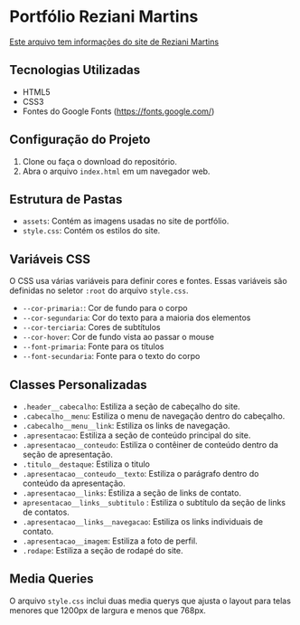 # Portfólio Reziani Martins

[Este arquivo tem informações do site de Reziani Martins](https://github.com/MartinsAni8/projetopage/blob/main/assets/Anima%C3%A7%C3%A3o%20(1).gif?raw=true)

## Tecnologias Utilizadas

* HTML5
* CSS3
* Fontes do Google Fonts (https://fonts.google.com/)

## Configuração do Projeto

1. Clone ou faça o download do repositório.
2. Abra o arquivo `index.html` em um navegador web.

## Estrutura de Pastas

* `assets`: Contém as imagens usadas no site de portfólio.
* `style.css`: Contém os estilos do site.

## Variáveis CSS

O CSS usa várias variáveis para definir cores e fontes. Essas variáveis são definidas no seletor `:root` do arquivo `style.css`.

* `--cor-primaria:`: Cor de fundo para o corpo
* `--cor-segundaria`: Cor do texto para a maioria dos elementos
* `--cor-terciaria`:  Cores de subtítulos
* `--cor-hover`: Cor de fundo vista ao passar o mouse
* `--font-primaria`: Fonte para os títulos
* `--font-secundaria`: Fonte para o texto do corpo

## Classes Personalizadas

* `.header__cabecalho`: Estiliza a seção de cabeçalho do site.
* `.cabecalho__menu`: Estiliza o menu de navegação dentro do cabeçalho.
* `.cabecalho__menu__link`: Estiliza os links de navegação.
* `.apresentacao`: Estiliza a seção de conteúdo principal do site.
* `.apresentacao__conteudo`: Estiliza o contêiner de conteúdo dentro da seção de apresentação.
* `.titulo__destaque`: Estiliza o titulo 
* `.apresentacao__conteudo__texto`: Estiliza o parágrafo dentro do conteúdo da apresentação.
* `.apresentacao__links`: Estiliza a seção de links de contato.
* `apresentacao__links__subtitulo` : Estiliza o subtítulo da seção de links de contatos.
* `.apresentacao__links__navegacao`: Estiliza os links individuais de contato.
* `.apresentacao__imagem`: Estiliza a foto de perfil.
* `.rodape`: Estiliza a seção de rodapé do site.

## Media Queries

O arquivo `style.css` inclui duas media querys que ajusta o layout para telas menores que 1200px de largura e menos que 768px.

